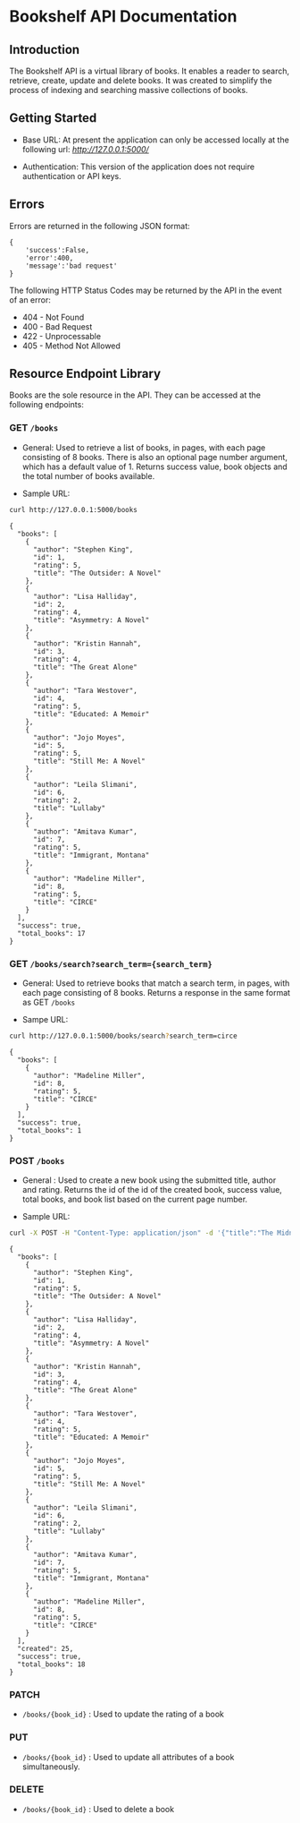 # Bookshelf API Documentation

## Introduction

The Bookshelf API is a virtual library of books. It enables a reader to search, retrieve, create, update and delete books. It was created to simplify the process of indexing and searching massive collections of books.

## Getting Started

- Base URL: At present the application can only be accessed locally at the following url: *http://127.0.0.1:5000/*

- Authentication: This version of the application does not require authentication or API keys.

## Errors

Errors are returned in the following JSON format:

```
{
    'success':False,
    'error':400,
    'message':'bad request'
}

```

The following HTTP Status Codes may be returned by the API in the event of an error:

- 404 - Not Found
- 400 - Bad Request
- 422 - Unprocessable
- 405 - Method Not Allowed

## Resource Endpoint Library

Books are the sole resource in the API. They can be accessed at the following endpoints:

### GET `/books`

- General: Used to retrieve a list of books, in pages, with each page consisting of 8 books. There is also an optional page number argument, which has a default value of 1. Returns success value, book objects and the total number of books available.

- Sample URL:

```bash
curl http://127.0.0.1:5000/books
```

```
{
  "books": [
    {
      "author": "Stephen King",
      "id": 1,
      "rating": 5,
      "title": "The Outsider: A Novel"
    },
    {
      "author": "Lisa Halliday",
      "id": 2,
      "rating": 4,
      "title": "Asymmetry: A Novel"
    },
    {
      "author": "Kristin Hannah",
      "id": 3,
      "rating": 4,
      "title": "The Great Alone"
    },
    {
      "author": "Tara Westover",
      "id": 4,
      "rating": 5,
      "title": "Educated: A Memoir"
    },
    {
      "author": "Jojo Moyes",
      "id": 5,
      "rating": 5,
      "title": "Still Me: A Novel"
    },
    {
      "author": "Leila Slimani",
      "id": 6,
      "rating": 2,
      "title": "Lullaby"
    },
    {
      "author": "Amitava Kumar",
      "id": 7,
      "rating": 5,
      "title": "Immigrant, Montana"
    },
    {
      "author": "Madeline Miller",
      "id": 8,
      "rating": 5,
      "title": "CIRCE"
    }
  ],
  "success": true,
  "total_books": 17
}
```

### GET `/books/search?search_term={search_term}`

- General: Used to retrieve books that match a search term, in pages, with each page consisting of 8 books. Returns a response in the same format as GET `/books`

- Sampe URL:

```bash
curl http://127.0.0.1:5000/books/search?search_term=circe
```

```
{
  "books": [
    {
      "author": "Madeline Miller",
      "id": 8,
      "rating": 5,
      "title": "CIRCE"
    }
  ],
  "success": true,
  "total_books": 1
}
```

### POST `/books`

- General : Used to create a new book using the submitted title, author and rating. Returns the id of the id of the created book, success value, total books, and book list based on the current page number.

* Sample URL:

```bash
curl -X POST -H "Content-Type: application/json" -d '{"title":"The Midnight Library", "author":"Matt Haig", "rating":"5"}' http://127.0.0.1:5000/books
```

```
{
  "books": [
    {
      "author": "Stephen King",
      "id": 1,
      "rating": 5,
      "title": "The Outsider: A Novel"
    },
    {
      "author": "Lisa Halliday",
      "id": 2,
      "rating": 4,
      "title": "Asymmetry: A Novel"
    },
    {
      "author": "Kristin Hannah",
      "id": 3,
      "rating": 4,
      "title": "The Great Alone"
    },
    {
      "author": "Tara Westover",
      "id": 4,
      "rating": 5,
      "title": "Educated: A Memoir"
    },
    {
      "author": "Jojo Moyes",
      "id": 5,
      "rating": 5,
      "title": "Still Me: A Novel"
    },
    {
      "author": "Leila Slimani",
      "id": 6,
      "rating": 2,
      "title": "Lullaby"
    },
    {
      "author": "Amitava Kumar",
      "id": 7,
      "rating": 5,
      "title": "Immigrant, Montana"
    },
    {
      "author": "Madeline Miller",
      "id": 8,
      "rating": 5,
      "title": "CIRCE"
    }
  ],
  "created": 25,
  "success": true,
  "total_books": 18
}
```

### PATCH

- `/books/{book_id}` : Used to update the rating of a book

### PUT

- `/books/{book_id}` : Used to update all attributes of a book simultaneously.

### DELETE

- `/books/{book_id}` : Used to delete a book
